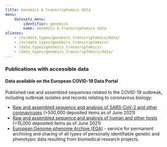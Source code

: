```yaml
---
title: Genomics & transcriptomics data
menu:
    datasets_menu:
        identifier: genomics
        name: Genomics & transcriptomics data
aliases:
    - /sv/data_types/genomics_transcriptomics/data/
    - /sv/data_types/genomics_transcriptomics/
    - /data_types/genomics_transcriptomics/
    - /data_types/genomics_transcriptomics/data/
---
```

### Publications with accessible data

#### Data available on the European COVID-19 Data Portal

Published raw and assembled sequences related to the COVID-19 outbreak, including outbreak isolates and records relating to coronavirus biology:

* [Raw and assembled sequence and analysis of SARS-CoV-2 and other coronaviruses](https://www.covid19dataportal.org/sequences?db=embl-covid19) (>500,000 deposited items as of June 2021)
* [Raw and assembled sequence and analysis of human and other hosts](https://www.covid19dataportal.org/host-sequences?db=hostSequences) (>15,000 deposited items as of June 2021)
* [European Genome-phenome Archive (EGA)](https://ega-archive.org/) - service for permanent archiving and sharing of all types of personally identifiable genetic and phenotypic data resulting from biomedical research projects.

